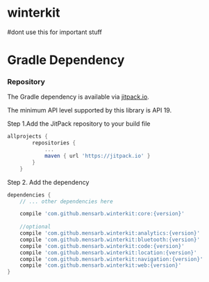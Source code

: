 # winterkit

#dont use this for important stuff


# Gradle Dependency

### Repository
The Gradle dependency is available via [jitpack.io](https://jitpack.io/#mensarb/winterkit).

The minimum API level supported by this library is API 19.

Step 1.Add the JitPack repository to your build file
```gradle
allprojects {
		repositories {
			...
			maven { url 'https://jitpack.io' }
		}
	}
```
Step 2. Add the dependency
```gradle
dependencies {
	// ... other dependencies here

    compile 'com.github.mensarb.winterkit:core:{version}'
    
    //optional
    compile 'com.github.mensarb.winterkit:analytics:{version}'
    compile 'com.github.mensarb.winterkit:bluetooth:{version}'
    compile 'com.github.mensarb.winterkit:code:{version}'
    compile 'com.github.mensarb.winterkit:location:{version}'
    compile 'com.github.mensarb.winterkit:navigation:{version}'
    compile 'com.github.mensarb.winterkit:web:{version}'
}
```
